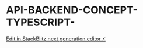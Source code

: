 # API-BACKEND-CONCEPT-TYPESCRIPT-

[Edit in StackBlitz next generation editor ⚡️](https://stackblitz.com/~/github.com/idib19/API-BACKEND-CONCEPT-TYPESCRIPT-)